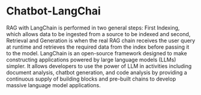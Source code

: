# Chatbot-LangChai
RAG with LangChain is performed in two general steps:
First Indexing, which allows data to be ingested from a source to be indexed and second,
Retrieval and Generation is when the real RAG chain receives the user query at
runtime and retrieves the required data from the index before passing it to the
model.
LangChain is an open-source framework designed to make constructing applications powered
by large language models (LLMs) simpler. It allows developers to use the power of LLM in
activities including document analysis, chatbot generation, and code analysis by providing a
continuous supply of building blocks and pre-built chains to develop massive language model
applications.
